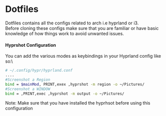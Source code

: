 # Dotfiles

Dotfiles contains all the configs related to arch i.e hyprland or i3. \
Before cloning these configs make sure that you are familiar or have basic knowledge of how things work to avoid unwanted issues. 

#### Hyprshot Configuration
You can add the various modes as keybindings in your Hyprland config like so:\
``` bash
# ~/.config/hypr/hyprland.conf
....
#Screenshot a Region
bind = $mainMod, PRINT,exex ,hyprshot -m region -o ~/Pictures/
#Screenshot a WINDOW
bind = ,PRINT,exec ,hyprshot -m output -o ~/Pictures/
```
Note: Make sure that you have installed the hyprhsot before using this configuration



